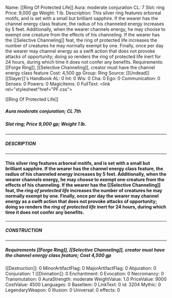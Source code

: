 Name: [[Ring Of Protected Life]]
Aura: moderate conjuration
CL: 7
Slot: ring
Price: 9,000 gp
Weight: 1 lb.
Description: This silver ring features arboreal motifs, and is set with a small but brilliant sapphire. If the wearer has the channel energy class feature, the radius of his channeled energy increases by 5 feet. Additionally, when the wearer channels energy, he may choose to exempt one creature from the effects of his channeling. If the wearer has the [[Selective Channeling]] feat, the ring of protected life increases the number of creatures he may normally exempt by one. Finally, once per day the wearer may channel energy as a swift action that does not provoke attacks of opportunity; doing so renders the ring of protected life inert for 24 hours, during which time it does not confer any benefits.
Requirements: [[Forge Ring]], [[Selective Channeling]], creator must have the channel energy class feature
Cost: 4,500 gp
Group: Ring
Source: [[Undead]] [[Slayer]]'s Handbook
AL: 0
Int: 0
Wis: 0
Cha: 0
Ego: 0
Communication: 0
Senses: 0
Powers: 0
MagicItems: 0
FullText: <link rel="stylesheet"href="PF.css"><div class="heading"><p class="alignleft">[[Ring Of Protected Life]]</p><div style="clear: both;"></div></div><div><h5><b>Aura </b>moderate conjuration; <b>CL </b>7th</h5><h5><b>Slot </b>ring; <b>Price </b>9,000 gp; <b>Weight </b>1 lb.</h5></div><hr/><div><h5><b>DESCRIPTION</b></h5></div><hr/><div><h4><p>This silver ring features arboreal motifs, and is set with a small but brilliant sapphire. If the wearer has the channel energy class feature, the radius of his channeled energy increases by 5 feet. Additionally, when the wearer channels energy, he may choose to exempt one creature from the effects of his channeling. If the wearer has the [[Selective Channeling]] feat, the <i>ring of protected life</i> increases the number of creatures he may normally exempt by one. Finally, once per day the wearer may channel energy as a swift action that does not provoke attacks of opportunity; doing so renders the <i>ring of protected life</i> inert for 24 hours, during which time it does not confer any benefits.</p></h4></div><hr/><div><h5><b>CONSTRUCTION</b></h5></div><hr/><div><h5><b>Requirements </b>[[Forge Ring]], [[Selective Channeling]], creator must have the channel energy class feature; <b>Cost </b>4,500 gp</h5></div>
[[Destruction]]: 0
MinorArtifactFlag: 0
MajorArtifactFlag: 0
Abjuration: 0
Conjuration: 1
[[Divination]]: 0
Enchantment: 0
Evocation: 0
Necromancy: 0
Transmutation: 0
AuraStrength: moderate
WeightValue: 1.0
PriceValue: 9000
CostValue: 4500
Languages: 0
BaseItem: 0
LinkText: 0
id: 3204
Mythic: 0
LegendaryWeapon: 0
Illusion: 0
Universal: 0
effects: 0
